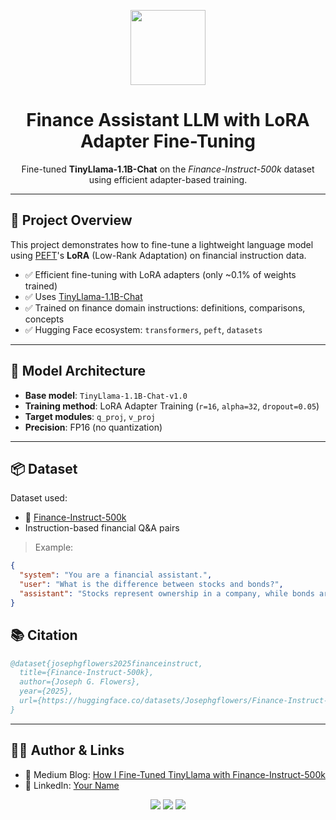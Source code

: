 <!-- Hugging Face + Project Header -->
<p align="center">
  <img src="https://huggingface.co/front/assets/huggingface_logo-noborder.svg" width="120"/>
  <h1 align="center">Finance Assistant LLM with LoRA Adapter Fine-Tuning</h1>
  <p align="center">
    Fine-tuned <b>TinyLlama-1.1B-Chat</b> on the <i>Finance-Instruct-500k</i> dataset using efficient adapter-based training.
  </p>
</p>

---

## 🔧 Project Overview

This project demonstrates how to fine-tune a lightweight language model using [PEFT](https://github.com/huggingface/peft)'s **LoRA** (Low-Rank Adaptation) on financial instruction data.

- ✅ Efficient fine-tuning with LoRA adapters (only ~0.1% of weights trained)
- ✅ Uses [TinyLlama-1.1B-Chat](https://huggingface.co/TinyLlama/TinyLlama-1.1B-Chat-v1.0)
- ✅ Trained on finance domain instructions: definitions, comparisons, concepts
- ✅ Hugging Face ecosystem: `transformers`, `peft`, `datasets`

---

## 🧠 Model Architecture

- **Base model**: `TinyLlama-1.1B-Chat-v1.0`
- **Training method**: LoRA Adapter Training (`r=16`, `alpha=32`, `dropout=0.05`)
- **Target modules**: `q_proj`, `v_proj`
- **Precision**: FP16 (no quantization)

---

## 📦 Dataset

Dataset used:

- 📂 [Finance-Instruct-500k](https://huggingface.co/datasets/Josephgflowers/Finance-Instruct-500k)
- Instruction-based financial Q&A pairs

> Example:
```json
{
  "system": "You are a financial assistant.",
  "user": "What is the difference between stocks and bonds?",
  "assistant": "Stocks represent ownership in a company, while bonds are a form of debt."
}
```



## 📚 Citation

```bibtex
@dataset{josephgflowers2025financeinstruct,
  title={Finance-Instruct-500k},
  author={Joseph G. Flowers},
  year={2025},
  url={https://huggingface.co/datasets/Josephgflowers/Finance-Instruct-500k}
}
```
---

## 🧑‍💻 Author & Links

- 📖 Medium Blog: [How I Fine-Tuned TinyLlama with Finance-Instruct-500k](https://medium.com/@yourusername/your-post-link)
- 🔗 LinkedIn: [Your Name](https://www.linkedin.com/in/your-profile)

<p align="center">
  <img src="https://img.shields.io/badge/Made_with-LoRA-blue?style=flat-square">
  <img src="https://img.shields.io/badge/Platform-HuggingFace-orange?style=flat-square">
  <img src="https://img.shields.io/badge/Blog-Medium-black?style=flat-square&logo=medium">
</p>
